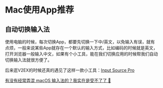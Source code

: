 # Mac使用App推荐

## 自动切换输入法
使用电脑的时候，每次切换App，都要先切换一下中/英文，以免输入有误，就有点烦，一般来说某些App就存在一个默认的输入方式，比如编码的时候就是英文，打开浏览器一般输入中文，如果有个小工具，能在我们切换应用的时候帮我们自动切换输入法就很方便了。

后来逛V2EX的时候还真的遇见了这样一款小工具：[Input Source Pro](https://inputsource.pro/)

[有没有经常弄混 macOS 输入法的？我实在是受不了了 😤](https://www.v2ex.com/t/866880)
